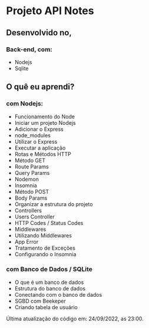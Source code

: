 # Projeto API Notes

## Desenvolvido no,

### Back-end, com:

- Nodejs
- Sqlite

## O quê eu aprendi?

### com Nodejs:

- Funcionamento do Node
- Iniciar um projeto Nodejs
- Adicionar o Express
- node_modules
- Utilizar o Express
- Executar a aplicação
- Rotas e Métodos HTTP
- Método GET
- Route Params
- Query Params
- Nodemon
- Insomnia
- Método POST
- Body Params
- Organizar a estrutura do projeto
- Controllers
- Users Controller
- HTTP Codes / Status Codes
- Middlewares
- Utilizando Middlewares
- App Error
- Tratamento de Exceções
- Configurando o Insomnia

### com Banco de Dados / SQLite

- O que é um banco de dados
- Estrutura do banco de dados
- Conectando com o banco de dados
- SGBD com Beekeper
- Criando tabela de usuário

Última atualização do código em: 24/09/2022, as 23:00.
